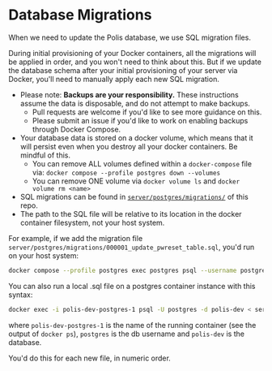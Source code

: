 
# Database Migrations

When we need to update the Polis database, we use SQL migration files.

During initial provisioning of your Docker containers, all the migrations will be applied in order, and you won't need to think about this.
But if we update the database schema after your initial provisioning of your server via Docker, you'll need to manually apply each new SQL migration.

- Please note: **Backups are your responsibility.** These instructions assume
  the data is disposable, and do not attempt to make backups.
  - Pull requests are welcome if you'd like to see more guidance on this.
  - Please submit an issue if you'd like to work on enabling backups through Docker Compose.
- Your database data is stored on a docker volume, which means that it will
  persist even when you destroy all your docker containers. Be mindful of this.
  - You can remove ALL volumes defined within a `docker-compose` file via: `docker compose --profile postgres down --volumes`
  - You can remove ONE volume via `docker volume ls` and `docker volume rm <name>`
- SQL migrations can be found in [`server/postgres/migrations/`][] of this
  repo.
- The path to the SQL file will be relative to its location in the docker
  container filesystem, not your host system.

For example, if we add the migration file
`server/postgres/migrations/000001_update_pwreset_table.sql`, you'd run on your
host system:

```sh
docker compose --profile postgres exec postgres psql --username postgres --dbname polis-dev --file=/docker-entrypoint-initdb.d/000001_update_pwreset_table.sql
```

You can also run a local .sql file on a postgres container instance with this syntax:

```sh
docker exec -i polis-dev-postgres-1 psql -U postgres -d polis-dev < server/postgres/migrations/000006_update_votes_rule.sql
```

where `polis-dev-postgres-1` is the name of the running container (see the output of `docker ps`), `postgres` is the db username and `polis-dev` is the database.

You'd do this for each new file, in numeric order.

   [`server/postgres/migrations/`]: /server/postgres/migrations
